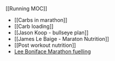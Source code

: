 [[Running MOC]]

- [[Carbs in marathon]]
- [[Carb loading]]
- [[Jason Koop - bullseye plan]]
- [[James Le Baige - Maraton Nutrition]]
- [[Post workout nutrition]]
- [Lee Boniface Marathon fuelling](https://youtu.be/6aZ8aVauBjo?si=R3ad159JuO4x6dCB)